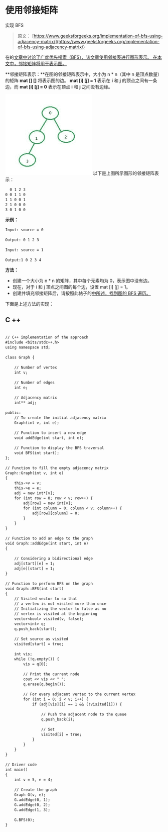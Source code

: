 # 使用邻接矩阵

实现 BFS

> 原文： [https://www.geeksforgeeks.org/implementation-of-bfs-using-adjacency-matrix/](https://www.geeksforgeeks.org/implementation-of-bfs-using-adjacency-matrix/)

在的[文章中讨论了广度优先搜索（BFS），该文章使用邻接表进行图形表示。 在本文中，邻接矩阵将用于表示图。](https://www.geeksforgeeks.org/breadth-first-search-or-bfs-for-a-graph/)

**邻接矩阵表示：**在图的邻接矩阵表示中，大小为 n * n（其中 n 是顶点数量）的矩阵 **mat [] []** 将表示图的边。 **mat [i] [j] = 1** 表示在 **i** 和 **j** 的顶点之间有一条边，而 **mat [i] [j] = 0** 表示在顶点 **i** 和 **j** 之间没有边缘。

![](img/4175aedf47c92970b4fd4132ebc419b5.png)
以下是上图所示图形的邻接矩阵表示：

```
  0 1 2 3
0 0 1 1 0 
1 1 0 0 1 
2 1 0 0 0 
3 0 1 0 0 

```

**示例：**

```
Input: source = 0

Output: 0 1 2 3

Input: source = 1

Output:1 0 2 3 4

```

**方法：**

*   创建一个大小为 n * n 的矩阵，其中每个元素均为 0，表示图中没有边。
*   现在，对于 i 和 j 顶点之间图的每个边，设置 mat [i] [j] = 1。
*   创建并填充邻接矩阵后，请按照此帖子的[中所述，找到图的 BFS 遍历。](https://www.geeksforgeeks.org/breadth-first-search-or-bfs-for-a-graph/)

下面是上述方法的实现：

## C ++

```

// C++ implementation of the approach 
#include <bits/stdc++.h> 
using namespace std; 

class Graph { 

    // Number of vertex 
    int v; 

    // Number of edges 
    int e; 

    // Adjacency matrix 
    int** adj; 

public: 
    // To create the initial adjacency matrix 
    Graph(int v, int e); 

    // Function to insert a new edge 
    void addEdge(int start, int e); 

    // Function to display the BFS traversal 
    void BFS(int start); 
}; 

// Function to fill the empty adjacency matrix 
Graph::Graph(int v, int e) 
{ 
    this->v = v; 
    this->e = e; 
    adj = new int*[v]; 
    for (int row = 0; row < v; row++) { 
        adj[row] = new int[v]; 
        for (int column = 0; column < v; column++) { 
            adj[row][column] = 0; 
        } 
    } 
} 

// Function to add an edge to the graph 
void Graph::addEdge(int start, int e) 
{ 

    // Considering a bidirectional edge 
    adj[start][e] = 1; 
    adj[e][start] = 1; 
} 

// Function to perform BFS on the graph 
void Graph::BFS(int start) 
{ 
    // Visited vector to so that 
    // a vertex is not visited more than once 
    // Initializing the vector to false as no 
    // vertex is visited at the beginning 
    vector<bool> visited(v, false); 
    vector<int> q; 
    q.push_back(start); 

    // Set source as visited 
    visited[start] = true; 

    int vis; 
    while (!q.empty()) { 
        vis = q[0]; 

        // Print the current node 
        cout << vis << " "; 
        q.erase(q.begin()); 

        // For every adjacent vertex to the current vertex 
        for (int i = 0; i < v; i++) { 
            if (adj[vis][i] == 1 && (!visited[i])) { 

                // Push the adjacent node to the queue 
                q.push_back(i); 

                // Set 
                visited[i] = true; 
            } 
        } 
    } 
} 

// Driver code 
int main() 
{ 
    int v = 5, e = 4; 

    // Create the graph 
    Graph G(v, e); 
    G.addEdge(0, 1); 
    G.addEdge(0, 2); 
    G.addEdge(1, 3); 

    G.BFS(0); 
} 

```